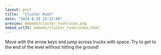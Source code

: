 ```yaml
---
layout: post
title:  "Cluster Rush"
date: "2024-8-29 13:22:00"
preview: embeds/cluster_rush/icon.png
embed_url55: embeds/cluster_rush/index.html
---
```

Move with the arrow keys and jump across trucks with space. Try to get to the end of the level without hitting the ground!